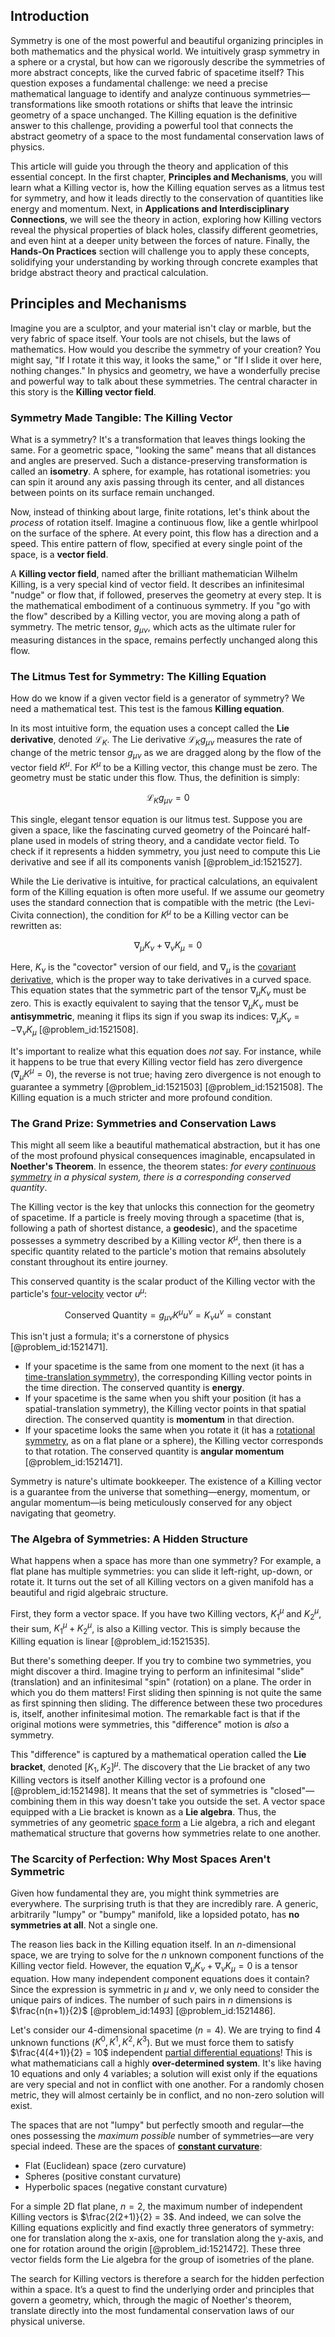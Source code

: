 ## Introduction
Symmetry is one of the most powerful and beautiful organizing principles in both mathematics and the physical world. We intuitively grasp symmetry in a sphere or a crystal, but how can we rigorously describe the symmetries of more abstract concepts, like the curved fabric of spacetime itself? This question exposes a fundamental challenge: we need a precise mathematical language to identify and analyze continuous symmetries—transformations like smooth rotations or shifts that leave the intrinsic geometry of a space unchanged. The Killing equation is the definitive answer to this challenge, providing a powerful tool that connects the abstract geometry of a space to the most fundamental conservation laws of physics.

This article will guide you through the theory and application of this essential concept. In the first chapter, **Principles and Mechanisms**, you will learn what a Killing vector is, how the Killing equation serves as a litmus test for symmetry, and how it leads directly to the conservation of quantities like energy and momentum. Next, in **Applications and Interdisciplinary Connections**, we will see the theory in action, exploring how Killing vectors reveal the physical properties of black holes, classify different geometries, and even hint at a deeper unity between the forces of nature. Finally, the **Hands-On Practices** section will challenge you to apply these concepts, solidifying your understanding by working through concrete examples that bridge abstract theory and practical calculation.

## Principles and Mechanisms

Imagine you are a sculptor, and your material isn't clay or marble, but the very fabric of space itself. Your tools are not chisels, but the laws of mathematics. How would you describe the symmetry of your creation? You might say, "If I rotate it this way, it looks the same," or "If I slide it over here, nothing changes." In physics and geometry, we have a wonderfully precise and powerful way to talk about these symmetries. The central character in this story is the **Killing vector field**.

### Symmetry Made Tangible: The Killing Vector

What is a symmetry? It's a transformation that leaves things looking the same. For a geometric space, "looking the same" means that all distances and angles are preserved. Such a distance-preserving transformation is called an **isometry**. A sphere, for example, has rotational isometries: you can spin it around any axis passing through its center, and all distances between points on its surface remain unchanged.

Now, instead of thinking about large, finite rotations, let's think about the *process* of rotation itself. Imagine a continuous flow, like a gentle whirlpool on the surface of the sphere. At every point, this flow has a direction and a speed. This entire pattern of flow, specified at every single point of the space, is a **vector field**.

A **Killing vector field**, named after the brilliant mathematician Wilhelm Killing, is a very special kind of vector field. It describes an infinitesimal "nudge" or flow that, if followed, preserves the geometry at every step. It is the mathematical embodiment of a continuous symmetry. If you "go with the flow" described by a Killing vector, you are moving along a path of symmetry. The metric tensor, $g_{\mu\nu}$, which acts as the ultimate ruler for measuring distances in the space, remains perfectly unchanged along this flow.

### The Litmus Test for Symmetry: The Killing Equation

How do we know if a given vector field is a generator of symmetry? We need a mathematical test. This test is the famous **Killing equation**.

In its most intuitive form, the equation uses a concept called the **Lie derivative**, denoted $\mathcal{L}_K$. The Lie derivative $\mathcal{L}_K g_{\mu\nu}$ measures the rate of change of the metric tensor $g_{\mu\nu}$ as we are dragged along by the flow of the vector field $K^\mu$. For $K^\mu$ to be a Killing vector, this change must be zero. The geometry must be static under this flow. Thus, the definition is simply:

$$ \mathcal{L}_K g_{\mu\nu} = 0 $$

This single, elegant tensor equation is our litmus test. Suppose you are given a space, like the fascinating curved geometry of the Poincaré half-plane used in models of string theory, and a candidate vector field. To check if it represents a hidden symmetry, you just need to compute this Lie derivative and see if all its components vanish [@problem_id:1521527].

While the Lie derivative is intuitive, for practical calculations, an equivalent form of the Killing equation is often more useful. If we assume our geometry uses the standard connection that is compatible with the metric (the Levi-Civita connection), the condition for $K^\mu$ to be a Killing vector can be rewritten as:

$$ \nabla_\mu K_\nu + \nabla_\nu K_\mu = 0 $$

Here, $K_\nu$ is the "covector" version of our field, and $\nabla_\mu$ is the [covariant derivative](@article_id:151982), which is the proper way to take derivatives in a curved space. This equation states that the symmetric part of the tensor $\nabla_\mu K_\nu$ must be zero. This is exactly equivalent to saying that the tensor $\nabla_\mu K_\nu$ must be **antisymmetric**, meaning it flips its sign if you swap its indices: $\nabla_\mu K_\nu = - \nabla_\nu K_\mu$ [@problem_id:1521508].

It's important to realize what this equation does *not* say. For instance, while it happens to be true that every Killing vector field has zero divergence ($\nabla_\mu K^\mu = 0$), the reverse is not true; having zero divergence is not enough to guarantee a symmetry [@problem_id:1521503] [@problem_id:1521508]. The Killing equation is a much stricter and more profound condition.

### The Grand Prize: Symmetries and Conservation Laws

This might all seem like a beautiful mathematical abstraction, but it has one of the most profound physical consequences imaginable, encapsulated in **Noether's Theorem**. In essence, the theorem states: *for every [continuous symmetry](@article_id:136763) in a physical system, there is a corresponding conserved quantity*.

The Killing vector is the key that unlocks this connection for the geometry of spacetime. If a particle is freely moving through a spacetime (that is, following a path of shortest distance, a **geodesic**), and the spacetime possesses a symmetry described by a Killing vector $K^\mu$, then there is a specific quantity related to the particle's motion that remains absolutely constant throughout its entire journey.

This conserved quantity is the scalar product of the Killing vector with the particle's [four-velocity](@article_id:273514) vector $u^\mu$:

$$ \text{Conserved Quantity} = g_{\mu\nu} K^\mu u^\nu = K_\nu u^\nu = \text{constant} $$

This isn't just a formula; it's a cornerstone of physics [@problem_id:1521471].

*   If your spacetime is the same from one moment to the next (it has a [time-translation symmetry](@article_id:260599)), the corresponding Killing vector points in the time direction. The conserved quantity is **energy**.
*   If your spacetime is the same when you shift your position (it has a spatial-translation symmetry), the Killing vector points in that spatial direction. The conserved quantity is **momentum** in that direction.
*   If your spacetime looks the same when you rotate it (it has a [rotational symmetry](@article_id:136583), as on a flat plane or a sphere), the Killing vector corresponds to that rotation. The conserved quantity is **angular momentum** [@problem_id:1521471].

Symmetry is nature's ultimate bookkeeper. The existence of a Killing vector is a guarantee from the universe that something—energy, momentum, or angular momentum—is being meticulously conserved for any object navigating that geometry.

### The Algebra of Symmetries: A Hidden Structure

What happens when a space has more than one symmetry? For example, a flat plane has multiple symmetries: you can slide it left-right, up-down, or rotate it. It turns out the set of all Killing vectors on a given manifold has a beautiful and rigid algebraic structure.

First, they form a vector space. If you have two Killing vectors, $K_1^\mu$ and $K_2^\mu$, their sum, $K_1^\mu + K_2^\mu$, is also a Killing vector. This is simply because the Killing equation is linear [@problem_id:1521535].

But there's something deeper. If you try to combine two symmetries, you might discover a third. Imagine trying to perform an infinitesimal "slide" (translation) and an infinitesimal "spin" (rotation) on a plane. The order in which you do them matters! First sliding then spinning is not quite the same as first spinning then sliding. The difference between these two procedures is, itself, another infinitesimal motion. The remarkable fact is that if the original motions were symmetries, this "difference" motion is *also* a symmetry.

This "difference" is captured by a mathematical operation called the **Lie bracket**, denoted $[K_1, K_2]^\mu$. The discovery that the Lie bracket of any two Killing vectors is itself another Killing vector is a profound one [@problem_id:1521498]. It means that the set of symmetries is "closed"—combining them in this way doesn't take you outside the set. A vector space equipped with a Lie bracket is known as a **Lie algebra**. Thus, the symmetries of any geometric [space form](@article_id:202523) a Lie algebra, a rich and elegant mathematical structure that governs how symmetries relate to one another.

### The Scarcity of Perfection: Why Most Spaces Aren't Symmetric

Given how fundamental they are, you might think symmetries are everywhere. The surprising truth is that they are incredibly rare. A generic, arbitrarily "lumpy" or "bumpy" manifold, like a lopsided potato, has **no symmetries at all**. Not a single one.

The reason lies back in the Killing equation itself. In an $n$-dimensional space, we are trying to solve for the $n$ unknown component functions of the Killing vector field. However, the equation $\nabla_\mu K_\nu + \nabla_\nu K_\mu = 0$ is a tensor equation. How many independent component equations does it contain? Since the expression is symmetric in $\mu$ and $\nu$, we only need to consider the unique pairs of indices. The number of such pairs in $n$ dimensions is $\frac{n(n+1)}{2}$ [@problem_id:1493] [@problem_id:1521486].

Let's consider our 4-dimensional spacetime ($n=4$). We are trying to find 4 unknown functions ($K^0, K^1, K^2, K^3$). But we must force them to satisfy $\frac{4(4+1)}{2} = 10$ independent [partial differential equations](@article_id:142640)! This is what mathematicians call a highly **over-determined system**. It's like having 10 equations and only 4 variables; a solution will exist only if the equations are very special and not in conflict with one another. For a randomly chosen metric, they will almost certainly be in conflict, and no non-zero solution will exist.

The spaces that are not "lumpy" but perfectly smooth and regular—the ones possessing the *maximum possible* number of symmetries—are very special indeed. These are the spaces of **[constant curvature](@article_id:161628)**:
*   Flat (Euclidean) space (zero curvature)
*   Spheres (positive constant curvature)
*   Hyperbolic spaces (negative constant curvature)

For a simple 2D flat plane, $n=2$, the maximum number of independent Killing vectors is $\frac{2(2+1)}{2} = 3$. And indeed, we can solve the Killing equations explicitly and find exactly three generators of symmetry: one for translation along the x-axis, one for translation along the y-axis, and one for rotation around the origin [@problem_id:1521472]. These three vector fields form the Lie algebra for the group of isometries of the plane.

The search for Killing vectors is therefore a search for the hidden perfection within a space. It’s a quest to find the underlying order and principles that govern a geometry, which, through the magic of Noether's theorem, translate directly into the most fundamental conservation laws of our physical universe.